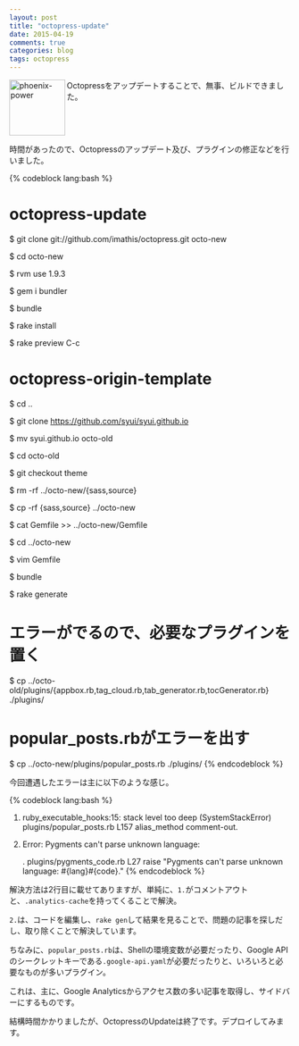 ```yaml
---
layout: post
title: "octopress-update"
date: 2015-04-19
comments: true
categories: blog
tags: octopress
---
```


<img src="{{ root_url }}/images/more.png" alt="phoenix-power" align="left" width="100" height="100">Octopressをアップデートすることで、無事、ビルドできました。<!--more--><br clear="all">

時間があったので、Octopressのアップデート及び、プラグインの修正などを行いました。

{% codeblock lang:bash %}
# octopress-update
$ git clone git://github.com/imathis/octopress.git octo-new

$ cd octo-new

$ rvm use 1.9.3

$ gem i bundler

$ bundle

$ rake install

$ rake preview
C-c

# octopress-origin-template
$ cd ..

$ git clone https://github.com/syui/syui.github.io

$ mv syui.github.io octo-old

$ cd octo-old

$ git checkout theme

$ rm -rf ../octo-new/{sass,source}

$ cp -rf {sass,source} ../octo-new

$ cat Gemfile >> ../octo-new/Gemfile

$ cd ../octo-new

$ vim Gemfile

$ bundle

$ rake generate

# エラーがでるので、必要なプラグインを置く
$ cp ../octo-old/plugins/{appbox.rb,tag_cloud.rb,tab_generator.rb,tocGenerator.rb} ./plugins/

# popular_posts.rbがエラーを出す
$ cp ../octo-new/plugins/popular_posts.rb ./plugins/
{% endcodeblock %}

今回遭遇したエラーは主に以下のような感じ。

{% codeblock lang:bash %}
1. ruby_executable_hooks:15: stack level too deep (SystemStackError)
        plugins/popular_posts.rb L157 alias_method comment-out.

2. Error: Pygments can't parse unknown language: </p>.
        plugins/pygments_code.rb L27  raise "Pygments can't parse unknown language: #{lang}#{code}."
{% endcodeblock %}

解決方法は2行目に載せてありますが、単純に、`1.`がコメントアウトと、`.analytics-cache`を持ってくることで解決。

`2.`は、コードを編集し、`rake gen`して結果を見ることで、問題の記事を探しだし、取り除くことで解決しています。

ちなみに、`popular_posts.rb`は、Shellの環境変数が必要だったり、Google APIのシークレットキーである`.google-api.yaml`が必要だったりと、いろいろと必要なものが多いプラグイン。

これは、主に、Google Analyticsからアクセス数の多い記事を取得し、サイドバーにするものです。

結構時間かかりましたが、OctopressのUpdateは終了です。デプロイしてみます。

